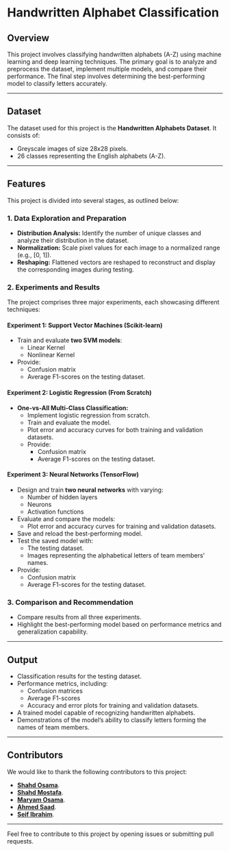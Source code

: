 # Handwritten Alphabet Classification

## Overview
This project involves classifying handwritten alphabets (A-Z) using machine learning and deep learning techniques. 
The primary goal is to analyze and preprocess the dataset, implement multiple models, and compare their performance. 
The final step involves determining the best-performing model to classify letters accurately.

---

## Dataset
The dataset used for this project is the **Handwritten Alphabets Dataset**. It consists of:
- Greyscale images of size 28x28 pixels.
- 26 classes representing the English alphabets (A-Z).


---

## Features
This project is divided into several stages, as outlined below:

### 1. **Data Exploration and Preparation**
- **Distribution Analysis:** Identify the number of unique classes and analyze their distribution in the dataset.
- **Normalization:** Scale pixel values for each image to a normalized range (e.g., [0, 1]).
- **Reshaping:** Flattened vectors are reshaped to reconstruct and display the corresponding images during testing.

### 2. **Experiments and Results**
The project comprises three major experiments, each showcasing different techniques:

#### **Experiment 1: Support Vector Machines (Scikit-learn)**
- Train and evaluate **two SVM models**:
  - Linear Kernel
  - Nonlinear Kernel
- Provide:
  - Confusion matrix
  - Average F1-scores on the testing dataset.

#### **Experiment 2: Logistic Regression (From Scratch)**
- **One-vs-All Multi-Class Classification:**
  - Implement logistic regression from scratch.
  - Train and evaluate the model.
  - Plot error and accuracy curves for both training and validation datasets.
  - Provide:
    - Confusion matrix
    - Average F1-scores on the testing dataset.

#### **Experiment 3: Neural Networks (TensorFlow)**
- Design and train **two neural networks** with varying:
  - Number of hidden layers
  - Neurons
  - Activation functions
- Evaluate and compare the models:
  - Plot error and accuracy curves for training and validation datasets.
- Save and reload the best-performing model.
- Test the saved model with:
  - The testing dataset.
  - Images representing the alphabetical letters of team members' names.
- Provide:
  - Confusion matrix
  - Average F1-scores for the testing dataset.

### 3. **Comparison and Recommendation**
- Compare results from all three experiments.
- Highlight the best-performing model based on performance metrics and generalization capability.

---

## Output
- Classification results for the testing dataset.
- Performance metrics, including:
  - Confusion matrices
  - Average F1-scores
  - Accuracy and error plots for training and validation datasets.
- A trained model capable of recognizing handwritten alphabets.
- Demonstrations of the model’s ability to classify letters forming the names of team members.

---
## Contributors

We would like to thank the following contributors to this project:

- [**Shahd Osama**](https://github.com/shahdosama10).
- [**Shahd Mostafa**](https://github.com/ShahdMostafa30).
- [**Maryam Osama**](https://github.com/maryamosama33).
- [**Ahmed Saad**](https://github.com/ahmedsaad123456).
- [**Seif Ibrahim**](https://github.com/Seif-Ibrahim1).

---

Feel free to contribute to this project by opening issues or submitting pull requests.
